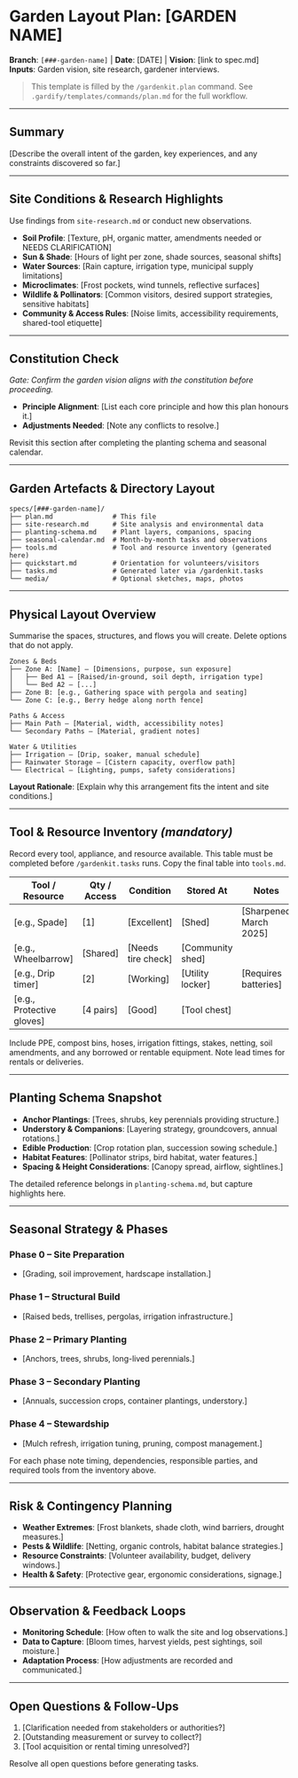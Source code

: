 # Garden Layout Plan: [GARDEN NAME]

**Branch**: `[###-garden-name]` | **Date**: [DATE] | **Vision**: [link to spec.md]  
**Inputs**: Garden vision, site research, gardener interviews.

> This template is filled by the `/gardenkit.plan` command. See `.gardify/templates/commands/plan.md` for the full workflow.

---

## Summary

[Describe the overall intent of the garden, key experiences, and any constraints discovered so far.]

---

## Site Conditions & Research Highlights

Use findings from `site-research.md` or conduct new observations.

- **Soil Profile**: [Texture, pH, organic matter, amendments needed or NEEDS CLARIFICATION]
- **Sun & Shade**: [Hours of light per zone, shade sources, seasonal shifts]
- **Water Sources**: [Rain capture, irrigation type, municipal supply limitations]
- **Microclimates**: [Frost pockets, wind tunnels, reflective surfaces]
- **Wildlife & Pollinators**: [Common visitors, desired support strategies, sensitive habitats]
- **Community & Access Rules**: [Noise limits, accessibility requirements, shared-tool etiquette]

---

## Constitution Check

*Gate: Confirm the garden vision aligns with the constitution before proceeding.*

- **Principle Alignment**: [List each core principle and how this plan honours it.]
- **Adjustments Needed**: [Note any conflicts to resolve.]

Revisit this section after completing the planting schema and seasonal calendar.

---

## Garden Artefacts & Directory Layout

```
specs/[###-garden-name]/
├── plan.md               # This file
├── site-research.md      # Site analysis and environmental data
├── planting-schema.md    # Plant layers, companions, spacing
├── seasonal-calendar.md  # Month-by-month tasks and observations
├── tools.md              # Tool and resource inventory (generated here)
├── quickstart.md         # Orientation for volunteers/visitors
├── tasks.md              # Generated later via /gardenkit.tasks
└── media/                # Optional sketches, maps, photos
```

---

## Physical Layout Overview

Summarise the spaces, structures, and flows you will create. Delete options that do not apply.

```
Zones & Beds
├── Zone A: [Name] – [Dimensions, purpose, sun exposure]
│   ├── Bed A1 – [Raised/in-ground, soil depth, irrigation type]
│   └── Bed A2 – [...]
├── Zone B: [e.g., Gathering space with pergola and seating]
└── Zone C: [e.g., Berry hedge along north fence]

Paths & Access
├── Main Path – [Material, width, accessibility notes]
└── Secondary Paths – [Material, gradient notes]

Water & Utilities
├── Irrigation – [Drip, soaker, manual schedule]
├── Rainwater Storage – [Cistern capacity, overflow path]
└── Electrical – [Lighting, pumps, safety considerations]
```

**Layout Rationale**: [Explain why this arrangement fits the intent and site conditions.]

---

## Tool & Resource Inventory *(mandatory)*

Record every tool, appliance, and resource available. This table must be completed before `/gardenkit.tasks` runs. Copy the final table into `tools.md`.

| Tool / Resource | Qty / Access | Condition | Stored At | Notes |
|-----------------|--------------|-----------|-----------|-------|
| [e.g., Spade]   | [1]          | [Excellent] | [Shed]  | [Sharpened March 2025] |
| [e.g., Wheelbarrow] | [Shared] | [Needs tire check] | [Community shed] | |
| [e.g., Drip timer] | [2] | [Working] | [Utility locker] | [Requires batteries] |
| [e.g., Protective gloves] | [4 pairs] | [Good] | [Tool chest] | |

Include PPE, compost bins, hoses, irrigation fittings, stakes, netting, soil amendments, and any borrowed or rentable equipment. Note lead times for rentals or deliveries.

---

## Planting Schema Snapshot

- **Anchor Plantings**: [Trees, shrubs, key perennials providing structure.]
- **Understory & Companions**: [Layering strategy, groundcovers, annual rotations.]
- **Edible Production**: [Crop rotation plan, succession sowing schedule.]
- **Habitat Features**: [Pollinator strips, bird habitat, water features.]
- **Spacing & Height Considerations**: [Canopy spread, airflow, sightlines.]

The detailed reference belongs in `planting-schema.md`, but capture highlights here.

---

## Seasonal Strategy & Phases

### Phase 0 – Site Preparation
- [Grading, soil improvement, hardscape installation.]

### Phase 1 – Structural Build
- [Raised beds, trellises, pergolas, irrigation infrastructure.]

### Phase 2 – Primary Planting
- [Anchors, trees, shrubs, long-lived perennials.]

### Phase 3 – Secondary Planting
- [Annuals, succession crops, container plantings, understory.]

### Phase 4 – Stewardship
- [Mulch refresh, irrigation tuning, pruning, compost management.]

For each phase note timing, dependencies, responsible parties, and required tools from the inventory above.

---

## Risk & Contingency Planning

- **Weather Extremes**: [Frost blankets, shade cloth, wind barriers, drought measures.]
- **Pests & Wildlife**: [Netting, organic controls, habitat balance strategies.]
- **Resource Constraints**: [Volunteer availability, budget, delivery windows.]
- **Health & Safety**: [Protective gear, ergonomic considerations, signage.]

---

## Observation & Feedback Loops

- **Monitoring Schedule**: [How often to walk the site and log observations.]
- **Data to Capture**: [Bloom times, harvest yields, pest sightings, soil moisture.]
- **Adaptation Process**: [How adjustments are recorded and communicated.]

---

## Open Questions & Follow-Ups

1. [Clarification needed from stakeholders or authorities?]
2. [Outstanding measurement or survey to collect?]
3. [Tool acquisition or rental timing unresolved?]

Resolve all open questions before generating tasks.
